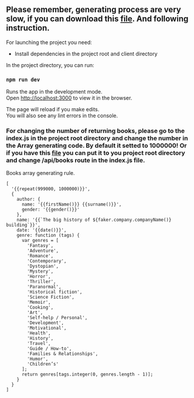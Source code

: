 ## Please remember, generating process are very slow, if you can download this [file](https://drive.google.com/file/d/1q6qvfaVcAIbNN_lq9GEP54ksU9rWkgTs/view?usp=sharing). And following instruction.

For launching the project you need:

- Install dependencies in the project root and client directory

In the project directory, you can run:

### `npm run dev`

Runs the app in the development mode.<br />
Open [http://localhost:3000](http://localhost:3000) to view it in the browser.

The page will reload if you make edits.<br />
You will also see any lint errors in the console.

### For changing the number of returning books, please go to the index.js in the project root directory and change the number in the Array generating code. By default it setted to 1000000! Or if you have this [file](https://drive.google.com/file/d/1q6qvfaVcAIbNN_lq9GEP54ksU9rWkgTs/view?usp=sharing) you can put it to you project root directory and change /api/books route in the index.js file.

Books array generating rule.

```
[
  '{{repeat(999000, 1000000)}}',
  {
    author: {
      name: '{{firstName()}} {{surname()}}',
      gender: '{{gender()}}'
    },
    name: '{{`The big history of ${faker.company.companyName()} building`}}',
    date: '{{date()}}',
    genre: function (tags) {
      var genres = [
        'Fantasy',
        'Adventure',
        'Romance',
        'Contemporary',
        'Dystopian',
        'Mystery',
        'Horror',
        'Thriller',
        'Paranormal',
        'Historical fiction',
        'Science Fiction',
        'Memoir',
        'Cooking',
        'Art',
        'Self-help / Personal',
        'Development',
        'Motivational',
        'Health',
        'History',
        'Travel',
        'Guide / How-to',
        'Families & Relationships',
        'Humor',
        'Children’s'
      ];
      return genres[tags.integer(0, genres.length - 1)];
    }
  }
]
```

